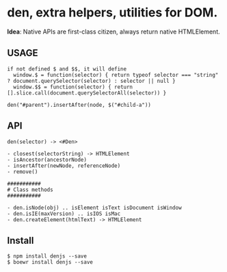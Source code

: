 den, extra helpers, utilities for DOM.
================

**Idea**: Native APIs are first-class citizen, always return native HTMLElement.

USAGE
------

```
if not defined $ and $$, it will define
  window.$ = function(selector) { return typeof selector === "string" ? document.querySelector(selector) : selector || null }
  window.$$ = function(selector) { return [].slice.call(document.querySelectorAll(selector)) }

den("#parent").insertAfter(node, $("#child-a"))
```

API
----

```
den(selector) -> <#Den>

- closest(selectorString) -> HTMLElement
- isAncestor(ancestorNode)
- insertAfter(newNode, referenceNode)
- remove()

###########
# Class methods
###########

- den.isNode(obj) .. isElement isText isDocument isWindow
- den.isIE(maxVersion) .. isIOS isMac
- den.createElement(htmlText) -> HTMLElement
```

Install
------

```
$ npm install denjs --save
$ boewr install denjs --save
```
